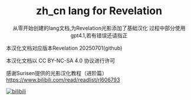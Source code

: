 <h1 align = "center"> zh_cn lang for Revelation </h1>
<p align = "center"> 从零开始创建的lang文档,为Revelation光影添加了基础汉化 </p﹥

                                          
过程中部分使用gpt4.1,若有错误还请指正

本汉化文档对应版本Revelation 20250701(github)

本汉化文档以 CC BY-NC-SA 4.0 协议进行许可

感谢Surisen提供的光影汉化教程（进阶篇）https://www.bilibili.com/read/readlist/rl606793

[![bilibili](https://i0.hdslb.com/bfs/new_dyn/b2dbccf61c097f746c1b4cc51cd58414661920573.jpg@1c.webp)](https://www.bilibili.com/opus/1085805828804444161)
